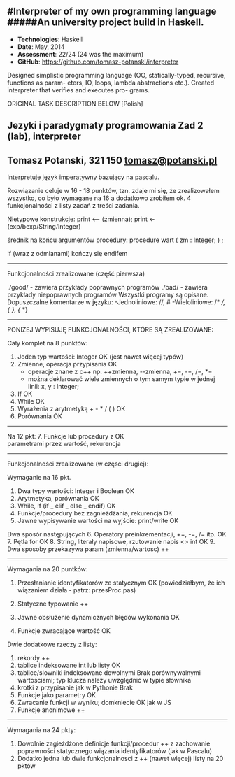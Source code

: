 #Interpreter of my own programming language
#####An university project build in Haskell.
---
- **Technologies**: Haskell
- **Date**: May, 2014
- **Assessment**: 22/24 (24 was the maximum)
- **GitHub**: https://github.com/tomasz-potanski/interpreter

Designed simplistic programming language (OO, statically-typed, recursive, functions as param-
eters, IO, loops, lambda abstractions etc.). Created interpreter that verifies and executes pro-
grams.

ORIGINAL TASK DESCRIPTION BELOW [Polish]
>>>>>>>>>>>>>>>>>>>>>>>


Jezyki i paradygmaty programowania
Zad 2 (lab), interpreter
---------

Tomasz Potanski, 321 150
tomasz@potanski.pl
------------

Interpretuje język imperatywny bazujący na pascalu.

Rozwiązanie celuje w 16 - 18 punktów, tzn. zdaje mi się, 
że zrealizowałem wszystko, co było wymagane na 16 
a dodatkowo zrobiłem ok. 4 funkcjonalności
z listy zadań z treści zadania. 

Nietypowe konstrukcje:
print <-- (zmienna);
print <- (exp/bexp/String/Integer)

średnik na końcu argumentów procedury:
	procedure wart ( zm : Integer; ) ;

if (wraz z odmianami) kończy się endifem

-----------------------------------------------
Funkcjonalności zrealizowane (część pierwsza)

./good/	- zawiera przykłady poprawnych programów
./bad/	- zawiera przykłady niepoprawnych programów
Wszystki programy są opisane.
Dopuszczalne komentarze w języku:
-Jednoliniowe: //, #
-Wieloliniowe: /* */, { }, {* *}

---------------------------------------------
PONIŻEJ WYPISUJĘ FUNKCJONALNOŚCI, KTÓRE SĄ ZREALIZOWANE:

Cały komplet na 8 punktów:
1. Jeden typ wartości: Integer				OK (jest nawet więcej typów)
2. Zmienne, operacja przypisania			OK 
	+ operacje znane z c++ np. ++zmienna, --zmienna, +=, -=, /=, *=
	+ można deklarować wiele zmiennych o tym samym typie w jednej linii: x, y : Integer;
3. If							OK
4. While						OK
5. Wyrażenia z arytmetyką + - * / ( )			OK
6. Porównania						OK

-----------------------------------------
Na 12 pkt:
7. Funkcje lub procedury z				OK 			
   parametrami przez wartość, rekurencja

----------------------------

Funkcjonalności zrealizowane (w częsci drugiej):

Wymaganie na 16 pkt.
1. Dwa typy wartości: Integer i Boolean			OK
2. Arytmetyka, porównania				OK
3. While, if (if _ elif _ else _ endif)			OK
4. Funkcje/procedury bez zagnieżdżania, rekurencja	OK
5. Jawne wypisywanie wartości na wyjście: print/write	OK

Dwa sposór następujących
6. Operatory preinkrementacji, +=, -=, /= itp.		OK 	
7. Pętla for						OK
8. String, literały napisowe, rzutowanie napis <> int	OK
9. Dwa sposoby przekazywa param (zmienna/wartosc)	++

-----------------------
Wymagania na 20 puntków:
1. Przesłanianie identyfikatorów ze statycznym 		OK (powiedziałbym, że 
   ich wiązaniem					   działa - patrz: przesProc.pas)
							  

2. Statyczne typowanie					++
3. Jawne obsłużenie dynamicznych błędów wykonania	OK
4. Funkcje zwracające wartość				OK

Dwie dodatkowe rzeczy z listy:
1. rekordy						++
2. tablice indeksowane int lub listy			OK
3. tablice/slowniki indeksowane dowolnymi		Brak
   porównywalnymi wartościami; typ klucza
   należy uwzględnić w typie słownika
4. krotki z przypisanie jak w Pythonie			Brak 
5. Funkcje jako parametry				OK
6. Zwracanie funkcji w wyniku; domkniecie		OK
   jak w JS
7. Funkcje anonimowe					++

------------------------
Wymagania na 24 pkty:
1. Dowolnie zagieżdżone definicje funkcji/procedur	++
   z zachowanie poprawności statycznego wiązania
   identyfikatorów (jak w Pascalu)
2. Dodatko jedna lub dwie funkcjonalnosci z		++ (nawet więcej)
   listy na 20 pktów
